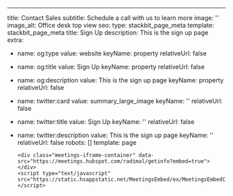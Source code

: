 ---
title: Contact Sales
subtitle: Schedule a call with us to learn more
image: ''
image_alt: Office desk top view
seo:
  type: stackbit_page_meta
  template: stackbit_page_meta
  title: Sign Up
  description: This is the sign up page
  extra:
  - name: og:type
    value: website
    keyName: property
    relativeUrl: false
  - name: og:title
    value: Sign Up
    keyName: property
    relativeUrl: false
  - name: og:description
    value: This is the sign up page
    keyName: property
    relativeUrl: false
  - name: twitter:card
    value: summary_large_image
    keyName: ''
    relativeUrl: false
  - name: twitter:title
    value: Sign Up
    keyName: ''
    relativeUrl: false
  - name: twitter:description
    value: This is the sign up page
    keyName: ''
    relativeUrl: false
  robots: []
template: page


    <!-- Start of Meetings Embed Script -->
        <div class="meetings-iframe-container" data-src="https://meetings.hubspot.com/radimal/getinfo?embed=true"></div>
        <script type="text/javascript" src="https://static.hsappstatic.net/MeetingsEmbed/ex/MeetingsEmbedCode.js"></script>
      <!-- End of Meetings Embed Script -->